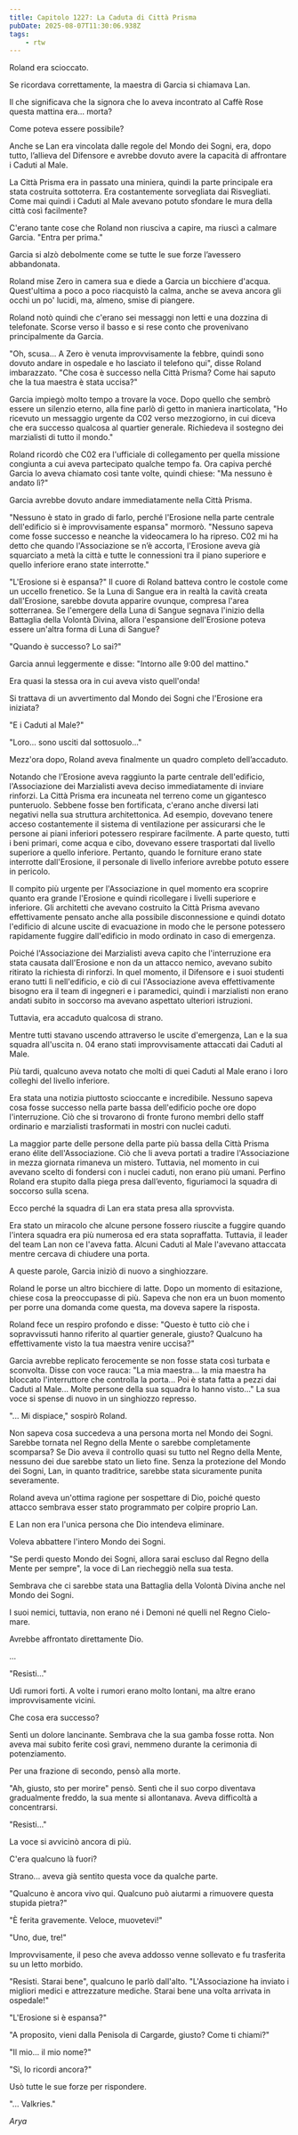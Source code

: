 ```yaml
---
title: Capitolo 1227: La Caduta di Città Prisma
pubDate: 2025-08-07T11:30:06.938Z
tags:
    - rtw
---
```



Roland era scioccato.


Se ricordava correttamente, la maestra di Garcia si chiamava Lan.


Il che significava che la signora che lo aveva incontrato al Caffè Rose questa mattina era... morta?


Come poteva essere possibile?


Anche se Lan era vincolata dalle regole del Mondo dei Sogni, era, dopo tutto, l’allieva del Difensore e avrebbe dovuto avere la capacità di affrontare i Caduti al Male.


La Città Prisma era in passato una miniera, quindi la parte principale era stata costruita sottoterra. Era costantemente sorvegliata dai Risvegliati. Come mai quindi i Caduti al Male avevano potuto sfondare le mura della città così facilmente?


C'erano tante cose che Roland non riusciva a capire, ma riuscì a calmare Garcia. "Entra per prima."


Garcia si alzò debolmente come se tutte le sue forze l’avessero abbandonata.


Roland mise Zero in camera sua e diede a Garcia un bicchiere d'acqua. Quest'ultima a poco a poco riacquistò la calma, anche se aveva ancora gli occhi un po' lucidi, ma, almeno, smise di piangere.


Roland notò quindi che c'erano sei messaggi non letti e una dozzina di telefonate. Scorse verso il basso e si rese conto che provenivano principalmente da Garcia.


"Oh, scusa... A Zero è venuta improvvisamente la febbre, quindi sono dovuto andare in ospedale e ho lasciato il telefono qui", disse Roland imbarazzato. "Che cosa è successo nella Città Prisma? Come hai saputo che la tua maestra è stata uccisa?"


Garcia impiegò molto tempo a trovare la voce. Dopo quello che sembrò essere un silenzio eterno, alla fine parlò di getto in maniera inarticolata, "Ho ricevuto un messaggio urgente da C02 verso mezzogiorno, in cui diceva che era successo qualcosa al quartier generale. Richiedeva il sostegno dei marzialisti di tutto il mondo."


Roland ricordò che C02 era l'ufficiale di collegamento per quella missione congiunta a cui aveva partecipato qualche tempo fa. Ora capiva perché Garcia lo aveva chiamato così tante volte, quindi chiese: "Ma nessuno è andato lì?"


Garcia avrebbe dovuto andare immediatamente nella Città Prisma.


"Nessuno è stato in grado di farlo, perché l'Erosione nella parte centrale dell'edificio si è improvvisamente espansa" mormorò. "Nessuno sapeva come fosse successo e neanche la videocamera lo ha ripreso. C02 mi ha detto che quando l'Associazione se n’è accorta, l'Erosione aveva già squarciato a metà la città e tutte le connessioni tra il piano superiore e quello inferiore erano state interrotte."


"L'Erosione si è espansa?" Il cuore di Roland batteva contro le costole come un uccello frenetico. Se la Luna di Sangue era in realtà la cavità creata dall'Erosione, sarebbe dovuta apparire ovunque, compresa l'area sotterranea. Se l'emergere della Luna di Sangue segnava l'inizio della Battaglia della Volontà Divina, allora l'espansione dell'Erosione poteva essere un'altra forma di Luna di Sangue?


"Quando è successo? Lo sai?"


Garcia annuì leggermente e disse: "Intorno alle 9:00 del mattino."


Era quasi la stessa ora in cui aveva visto quell'onda!


Si trattava di un avvertimento dal Mondo dei Sogni che l'Erosione era iniziata?


"E i Caduti al Male?"


"Loro... sono usciti dal sottosuolo..."


Mezz'ora dopo, Roland aveva finalmente un quadro completo dell’accaduto.


Notando che l'Erosione aveva raggiunto la parte centrale dell'edificio, l'Associazione dei Marzialisti aveva deciso immediatamente di inviare rinforzi. La Città Prisma era incuneata nel terreno come un gigantesco punteruolo. Sebbene fosse ben fortificata, c'erano anche diversi lati negativi nella sua struttura architettonica. Ad esempio, dovevano tenere acceso costantemente il sistema di ventilazione per assicurarsi che le persone ai piani inferiori potessero respirare facilmente. A parte questo, tutti i beni primari, come acqua e cibo, dovevano essere trasportati dal livello superiore a quello inferiore. Pertanto, quando le forniture erano state interrotte dall'Erosione, il personale di livello inferiore avrebbe potuto essere in pericolo.


Il compito più urgente per l'Associazione in quel momento era scoprire quanto era grande l'Erosione e quindi ricollegare i livelli superiore e inferiore. Gli architetti che avevano costruito la Città Prisma avevano effettivamente pensato anche alla possibile disconnessione e quindi dotato l'edificio di alcune uscite di evacuazione in modo che le persone potessero rapidamente fuggire dall'edificio in modo ordinato in caso di emergenza.


Poiché l'Associazione dei Marzialisti aveva capito che l'interruzione era stata causata dall'Erosione e non da un attacco nemico, avevano subito ritirato la richiesta di rinforzi. In quel momento, il Difensore e i suoi studenti erano tutti lì nell'edificio, e ciò di cui l'Associazione aveva effettivamente bisogno era il team di ingegneri e i paramedici, quindi i marzialisti non erano andati subito in soccorso ma avevano aspettato ulteriori istruzioni.


Tuttavia, era accaduto qualcosa di strano.


Mentre tutti stavano uscendo attraverso le uscite d'emergenza, Lan e la sua squadra all'uscita n. 04 erano stati improvvisamente attaccati dai Caduti al Male.


Più tardi, qualcuno aveva notato che molti di quei Caduti al Male erano i loro colleghi del livello inferiore.


Era stata una notizia piuttosto scioccante e incredibile. Nessuno sapeva cosa fosse successo nella parte bassa dell'edificio poche ore dopo l'interruzione. Ciò che si trovarono di fronte furono membri dello staff ordinario e marzialisti trasformati in mostri con nuclei caduti.


La maggior parte delle persone della parte più bassa della Città Prisma erano élite dell'Associazione. Ciò che li aveva portati a tradire l'Associazione in mezza giornata rimaneva un mistero. Tuttavia, nel momento in cui avevano scelto di fondersi con i nuclei caduti, non erano più umani. Perfino Roland era stupito dalla piega presa dall’evento, figuriamoci la squadra di soccorso sulla scena.


Ecco perché la squadra di Lan era stata presa alla sprovvista.


Era stato un miracolo che alcune persone fossero riuscite a fuggire quando l'intera squadra era più numerosa ed era stata sopraffatta. Tuttavia, il leader del team Lan non ce l'aveva fatta. Alcuni Caduti al Male l'avevano attaccata mentre cercava di chiudere una porta.


A queste parole, Garcia iniziò di nuovo a singhiozzare.


Roland le porse un altro bicchiere di latte. Dopo un momento di esitazione, chiese cosa la preoccupasse di più. Sapeva che non era un buon momento per porre una domanda come questa, ma doveva sapere la risposta.


Roland fece un respiro profondo e disse: "Questo è tutto ciò che i sopravvissuti hanno riferito al quartier generale, giusto? Qualcuno ha effettivamente visto la tua maestra venire uccisa?"


Garcia avrebbe replicato ferocemente se non fosse stata così turbata e sconvolta. Disse con voce rauca: "La mia maestra... la mia maestra ha bloccato l'interruttore che controlla la porta... Poi è stata fatta a pezzi dai Caduti al Male... Molte persone della sua squadra lo hanno visto..." La sua voce si spense di nuovo in un singhiozzo represso.


"... Mi dispiace," sospirò Roland.


Non sapeva cosa succedeva a una persona morta nel Mondo dei Sogni. Sarebbe tornata nel Regno della Mente o sarebbe completamente scomparsa? Se Dio aveva il controllo quasi su tutto nel Regno della Mente, nessuno dei due sarebbe stato un lieto fine. Senza la protezione del Mondo dei Sogni, Lan, in quanto traditrice, sarebbe stata sicuramente punita severamente.


Roland aveva un'ottima ragione per sospettare di Dio, poiché questo attacco sembrava esser stato programmato per colpire proprio Lan.


E Lan non era l'unica persona che Dio intendeva eliminare.


Voleva abbattere l'intero Mondo dei Sogni.


"Se perdi questo Mondo dei Sogni, allora sarai escluso dal Regno della Mente per sempre", la voce di Lan riecheggiò nella sua testa.


Sembrava che ci sarebbe stata una Battaglia della Volontà Divina anche nel Mondo dei Sogni.


I suoi nemici, tuttavia, non erano né i Demoni né quelli nel Regno Cielo-mare.


Avrebbe affrontato direttamente Dio.


...


"Resisti..."


Udì rumori forti. A volte i rumori erano molto lontani, ma altre erano improvvisamente vicini.


Che cosa era successo?


Sentì un dolore lancinante. Sembrava che la sua gamba fosse rotta. Non aveva mai subito ferite così gravi, nemmeno durante la cerimonia di potenziamento.


Per una frazione di secondo, pensò alla morte.


"Ah, giusto, sto per morire" pensò. Sentì che il suo corpo diventava gradualmente freddo, la sua mente si allontanava. Aveva difficoltà a concentrarsi.


"Resisti..."


La voce si avvicinò ancora di più.


C'era qualcuno là fuori?


Strano... aveva già sentito questa voce da qualche parte.


"Qualcuno è ancora vivo qui. Qualcuno può aiutarmi a rimuovere questa stupida pietra?"


"È ferita gravemente. Veloce, muovetevi!"


"Uno, due, tre!"


Improvvisamente, il peso che aveva addosso venne sollevato e fu trasferita su un letto morbido.


"Resisti. Starai bene", qualcuno le parlò dall'alto. "L'Associazione ha inviato i migliori medici e attrezzature mediche. Starai bene una volta arrivata in ospedale!"


"L'Erosione si è espansa?"


"A proposito, vieni dalla Penisola di Cargarde, giusto? Come ti chiami?"


"Il mio... il mio nome?"


"Sì, lo ricordi ancora?"


Usò tutte le sue forze per rispondere.


"... Valkries."






<em>Arya</em>




                                


                                



